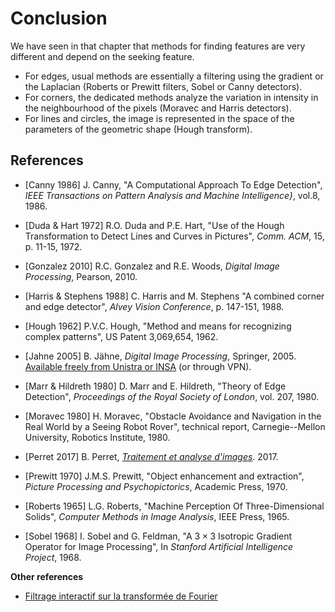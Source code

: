 # Conclusion

We have seen in that chapter that methods for finding features are very different and depend on the seeking feature.
* For edges, usual methods are essentially a filtering using the gradient or the Laplacian
  (Roberts or Prewitt filters, Sobel or Canny detectors).
* For corners, the dedicated methods analyze the variation in intensity in the neighbourhood of the pixels (Moravec and Harris detectors).
* For lines and circles, the image is represented in the space of the parameters of the geometric shape (Hough transform).

<!-- Parler aussi de classification (dont réseaux de neurones), qui sont utilisées sur des features -->

<!-- Rajouter ? SIFT, SURF, sur images binaires (cf binary.ipynb, ACP, isomap, analyse discriminante sur une image, HoG, descripteurs de Fourier -->






## References

<!-- To highlight ref: http://jsfiddle.net/davidThomas/NGyVL/ -->

* [Canny 1986]
  J. Canny,
  "A Computational Approach To Edge Detection",
  _IEEE Transactions on Pattern Analysis and Machine Intelligence}_, vol.8, 1986.

* [Duda & Hart 1972]
  R.O. Duda and P.E. Hart,
  "Use of the Hough Transformation to Detect Lines and Curves in Pictures",
  _Comm. ACM_, 15, p. 11-15, 1972.
  
* [Gonzalez 2010]
  R.C. Gonzalez and R.E. Woods,
  _Digital Image Processing_,
  Pearson, 2010.
  
* [Harris & Stephens 1988]
  C. Harris and M. Stephens
  "A combined corner and edge detector",
  _Alvey Vision Conference_, p. 147-151, 1988.

* [Hough 1962]
  P.V.C. Hough,
  "Method and means for recognizing complex patterns",
  US Patent 3,069,654, 1962.
  
* [Jahne 2005]
  B. Jähne,
  _Digital Image Processing_,
  Springer, 2005.
  [Available freely from Unistra or INSA](https://www.springer.com/gp/book/9783540240358) (or through VPN).
  
* [Marr & Hildreth 1980]
  D. Marr and E. Hildreth,
  "Theory of Edge Detection",
  _Proceedings of the Royal Society of London_, vol. 207, 1980.

* [Moravec 1980]
  H. Moravec,
  "Obstacle Avoidance and Navigation in the Real World by a Seeing Robot Rover",
  technical report, Carnegie--Mellon University, Robotics Institute, 1980.
  
* [Perret 2017]
  B. Perret,
  [_Traitement et  analyse d'images_](https://perso.esiee.fr/~perretb/I5FM/TAI/index.html).
  2017.

* [Prewitt 1970]
  J.M.S. Prewitt,
  "Object enhancement and extraction",
  _Picture Processing and Psychopictorics_,
  Academic Press, 1970.

* [Roberts 1965]
  L.G. Roberts,
  "Machine Perception Of Three-Dimensional Solids",
  _Computer Methods in Image Analysis_,
  IEEE Press, 1965.
  
* [Sobel 1968]
  I. Sobel and G. Feldman,
  "A $3\times3$ Isotropic Gradient Operator for Image Processing",
  In _Stanford Artificial Intelligence Project_, 1968.

**Other references**

* [Filtrage interactif sur la transformée de Fourier](https://micro.magnet.fsu.edu/primer/java/digitalimaging/processing/fouriertransform/)
